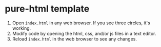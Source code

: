 # pure-html template

1. Open `index.html` in any web browser. If you see three circles, it's working.
2. Modify code by opening the html, css, and/or js files in a text editor.
3. Reload `index.html` in the web browser to see any changes.

